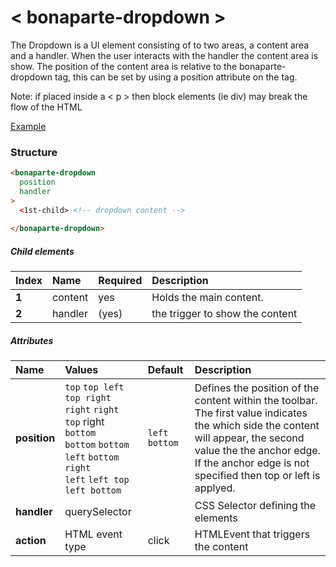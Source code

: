 # < bonaparte-dropdown >
The Dropdown is a UI element consisting of to two areas, a content area and a handler. When the user interacts with the handler the content area is show. The position of the content area is relative to the bonaparte-dropdown tag, this can be set by using a position attribute on the tag.

Note: if placed inside a < p > then block elements (ie div) may break the flow of the HTML

[Example](https://dowjones.github.io/bonaparte/examples/dropdown.html)

### Structure
```html
<bonaparte-dropdown
  position
  handler
>
  <1st-child> <!-- dropdown content -->
 
</bonaparte-dropdown>
```

##### Child elements
Index | Name |  Required | Description 
:--------- | :--- | :------ | :-----
__1__ | content | yes | Holds the main content. 
__2__ | handler | (yes) | the trigger to show the content


##### Attributes
Name | Values | Default | Description 
:--------- | :--- | :------ | :----------
__position__ | `top` `top left` ` top right` <br /> `right` `right top` right `bottom` <br />`bottom` `bottom left`  `bottom right`<br />`left` `left top` `left bottom`  <br />  | `left bottom` | Defines the position of the content within the toolbar. The first value indicates the which side the content will appear, the second value the the anchor edge. If the anchor edge is not specified then top or left is applyed. 
__handler__ | querySelector |  | CSS Selector defining the elements 
__action__  | HTML event type | click | HTMLEvent that triggers the content
